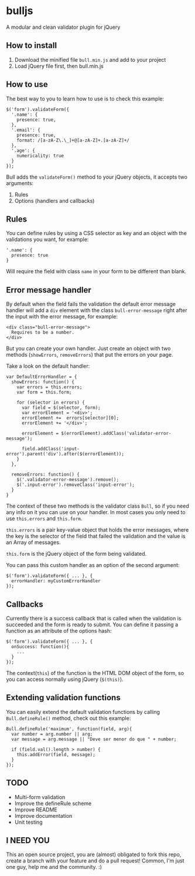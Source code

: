 bulljs
======

A modular and clean validator plugin for jQuery

How to install
--------------

1. Download the minified file `bull.min.js` and add to your project
2. Load jQuery file first, then bull.min.js

How to use
----------

The best way to you to learn how to use is to check this example:

    $('form').validateForm({
      '.name': {
        presence: true,
      },
      '.email': {
        presence: true,
        format: /[a-zA-Z\.\_]+@[a-zA-Z]+.[a-zA-Z]+/
      },
      '.age': {
        numericality: true
      }
    });

Bull adds the `validateForm()` method to your jQuery objects,
it accepts two arguments:

1. Rules
2. Options (handlers and callbacks)

Rules
-----

You can define rules by using a CSS selector as key
and an object with the validations you want, for example:

    '.name': {
      presence: true
    }

Will require the field with class `name` in your form to be different than blank.

Error message handler
---------------------

By default when the field fails the validation the default error message
handler will add a `div` element with the class `bull-error-message`
right after the input with the error message, for example:

    <div class="bull-error-message">
      Requires to be a number.
    </div>

But you can create your own handler. Just create an object with two methods (`showErrors`, `removeErrors`) that put the errors on your page.

Take a look on the default handler:

    var DefaultErrorHandler = {
      showErrors: function() {
        var errors = this.errors;
        var form = this.form;

        for (selector in errors) {
          var field = $(selector, form);
          var errorElement = '<div>';
          errorElement +=  errors[selector][0];
          errorElement += '</div>';

          errorElement = $(errorElement).addClass('validator-error-message');

          field.addClass('input-error').parent('div').after($(errorElement));
        }
      },

      removeErrors: function() {
        $('.validator-error-message').remove();
        $('.input-error').removeClass('input-error');
      }
    }

The context of these two methods is the validator class `Bull`, so
if you need any info on it you can use on your handler. In most cases you only need to use `this.errors` and `this.form`.

`this.errors` is a pair key-value object that holds the error messages,
where the key is the selector of the field that failed the validation
and the value is an Array of messages.

`this.form` is the jQuery object of the form being validated.

You can pass this custom handler as an option of the second argument:

    $('form').validateForm({ ... }, {
      errorHandler: myCustomErrorHandler
    });


Callbacks
--------

Currently there is a success callback that is called when the validation is succeeded and the form is ready to submit.
You can define it passing a function as an attribute of the options hash:

    $('form').validateForm({ ... }, {
      onSuccess: function(){
        ...
      }
    });

The context(`this`) of the function is the HTML DOM object of the form, so you can access normally using jQuery (`$(this)`).


Extending validation functions
------------------------------

You can easily extend the default validation functions by calling
`Bull.defineRule()` method, check out this example:

    Bull.defineRule('maximum', function(field, arg){
      var number = arg.number || arg;
      var message = arg.message || "Deve ser menor do que " + number;

      if (field.val().length > number) {
        this.addError(field, message);
      }
    });


TODO
----

- Multi-form validation
- Improve the defineRule scheme
- Improve README
- Improve documentation
- Unit testing


I NEED YOU
----------

This an open source project, you are (almost) obligated to
fork this repo, create a branch with your feature and do a pull request!
Common, I'm just one guy, help me and the community. :)
